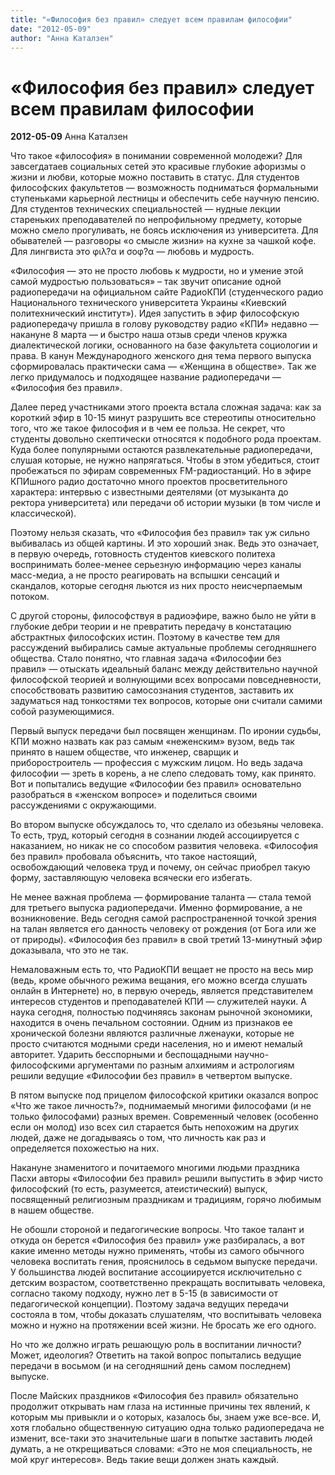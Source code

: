 ```yaml
---
title: "«Философия без правил» следует всем правилам философии"
date: "2012-05-09"
author: "Анна Каталзен"
---
```


# «Философия без правил» следует всем правилам философии

**2012-05-09** Анна Каталзен

Что такое «философия» в понимании современной молодежи? Для завсегдатаев социальных сетей это красивые глубокие афоризмы о жизни и любви, которые можно поставить в статус. Для студентов философских факультетов — возможность подниматься  формальными ступеньками карьерной лестницы и обеспечить себе научную пенсию. Для студентов технических специальностей — нудные лекции стареньких преподавателей по непрофильному предмету, которые можно смело прогуливать, не боясь исключения из университета. Для обывателей — разговоры «о смысле жизни» на кухне за чашкой кофе. Для лингвиста это φιλ?α и σοφ?α — любовь и мудрость.

«Философия — это не просто любовь к мудрости, но и умение этой самой мудростью пользоваться» – так звучит описание одной радиопередачи на официальном сайте РадиоКПИ (студенческого радио Национального технического университета Украины «Киевский политехнический институт»). Идея запустить в эфир философскую радиопередачу пришла в голову руководству радио «КПИ» недавно — накануне 8 марта — и быстро наша отзыв среди членов кружка диалектической логики, основанного на базе факультета социологии и права. В канун Международного женского дня тема первого выпуска сформировалась практически сама — «Женщина в обществе». Так же легко придумалось и подходящее название радиопередачи — «Философия без правил».

Далее перед участниками этого проекта встала сложная задача: как за короткий эфир в 10-15 минут разрушить все стереотипы относительно того, что же такое философия и в чем ее польза. Не секрет, что студенты довольно скептически относятся к подобного рода проектам. Куда более популярными остаются развлекательные радиопередачи, слушая которые, не нужно напрягаться. Чтобы в этом убедиться, стоит пробежаться по эфирам современных FM-радиостанций. Но в эфире КПИшного радио достаточно много проектов просветительного характера: интервью с известными деятелями (от музыканта до ректора университета) или передачи об истории музыки (в том числе и классической).

Поэтому нельзя сказать, что «Философия без правил» так уж сильно выбивалась из общей картины. И это хороший знак. Ведь это означает, в первую очередь, готовность студентов киевского политеха воспринимать более-менее серьезную информацию через каналы масс-медиа, а не просто реагировать на вспышки сенсаций и скандалов, которые сегодня льются из них просто неисчерпаемым потоком.

С другой стороны, философствуя в радиоэфире, важно было не уйти в глубокие дебри теории и не превратить передачу в констатацию абстрактных философских истин. Поэтому в качестве тем для рассуждений выбирались самые актуальные проблемы сегодняшнего общества. Стало понятно, что главная задача «Философии без правил» — отыскать идеальный баланс между действительно научной философской теорией и волнующими всех вопросами повседневности, способствовать развитию самосознания студентов, заставить их задуматься над тонкостями тех вопросов, которые они считали самими собой разумеющимися.

Первый выпуск передачи был посвящен женщинам. По иронии судьбы, КПИ можно назвать как раз самым «неженским» вузом, ведь так принято в нашем обществе, что инженер, сварщик и приборостроитель — профессия с мужским лицом. Но ведь задача философии — зреть в корень, а не слепо следовать тому, как принято. Вот и попытались ведущие «Философии без правил» основательно разобраться в «женском вопросе» и поделиться своими рассуждениями с окружающими.

Во втором выпуске обсуждалось то, что сделало из обезьяны человека. То есть, труд, который сегодня в сознании людей ассоциируется с наказанием, но никак не со способом развития человека. «Философия без правил» пробовала объяснить, что такое настоящий, освобождающий человека труд и почему, он сейчас приобрел такую форму, заставляющую человека всячески его избегать.

Не менее важная проблема — формирование таланта — стала темой для третьего выпуска радиопередачи. Именно формирование, а не возникновение. Ведь сегодня самой распространенной точкой зрения на талан является его данность человеку от рождения (от Бога или же от природы). «Философия без правил» в свой третий 13-минутный эфир доказывала, что это не так.

Немаловажным есть то, что РадиоКПИ вещает не просто на весь мир (ведь, кроме обычного режима вещания, его можно всегда слушать онлайн в Интернете) но, в первую очередь, является представителем интересов студентов и преподавателей КПИ — служителей науки. А наука сегодня, полностью подчиняясь законам рыночной экономики, находится в очень печальном состоянии. Одним из признаков ее хронической болезни являются различные лженауки, которые не просто считаются модными среди населения, но и имеют немалый авторитет. Ударить бесспорными и беспощадными научно-философскими аргументами по разным алхимиям и астрологиям решили ведущие «Философии без правил» в четвертом выпуске.

В пятом выпуске под прицелом философской критики оказался вопрос «Что же такое личность?», поднимаемый многими философами (и не только философами) разных времен. Современный человек (особенно если он молод) изо всех сил старается быть непохожим на других людей, даже не догадываясь о том, что личность как раз и определяется похожестью на них.

Накануне знаменитого и почитаемого многими людьми праздника Пасхи авторы «Философии без правил» решили выпустить в эфир чисто философский (то есть, разумеется, атеистический) выпуск, посвященный религиозным праздникам и традициям, горячо любимым в нашем обществе.

Не обошли стороной и педагогические вопросы. Что такое талант и откуда он берется «Философия без правил» уже разбиралась, а вот какие именно методы нужно применять, чтобы из самого обычного человека воспитать гения, прояснилось в седьмом выпуске передачи. У большинства людей воспитание ассоциируется исключительно с детским возрастом, соответственно прекращать воспитывать человека, согласно такому подходу, нужно лет в 5-15 (в зависимости от педагогической концепции). Поэтому задача ведущих передачи состояла в том, чтобы доказать слушателям, что воспитывать человека можно и нужно на протяжении всей жизни. Не бросать же его одного.

Но что же должно играть решающую роль в воспитании личности? Может, идеология? Ответить на такой вопрос попытались ведущие передачи в восьмом (и на сегодняшний день самом последнем) выпуске.

После Майских праздников «Философия без правил» обязательно продолжит открывать нам глаза на истинные причины тех явлений, к которым мы привыкли и о которых, казалось бы, знаем уже все-все. И, хотя глобально общественную ситуацию одна только радиопередача не изменит, все-таки это значительные шаги в попытке заставить людей думать, а не открещиваться словами: «Это не моя специальность, не мой круг интересов». Ведь такие вещи должен знать каждый.